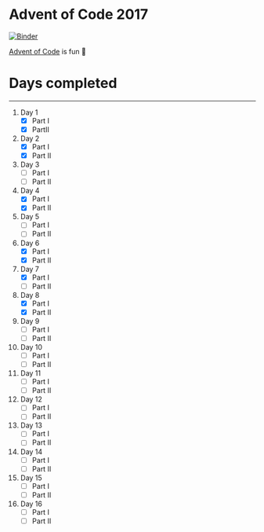 Advent of Code 2017
====

[![Binder](https://mybinder.org/badge.svg)](https://mybinder.org/v2/gh/brianspiering/advent_2017/master?filepath=https%3A%2F%2Fgithub.com%2Fbrianspiering%2Fadvent_2017%2Fblob%2Fmaster%2Fday_1.ipynb)

[Advent of Code](http://adventofcode.com/2017) is fun 🤡

# Days completed
-----

1. Day 1
    - [x] Part I  
    - [X] PartII  
1. Day 2
    - [x] Part I  
    - [X] Part II  
1. Day 3
    - [ ] Part I  
    - [ ] Part II  
1. Day 4
    - [x] Part I  
    - [X] Part II  
1. Day 5
    - [ ] Part I  
    - [ ] Part II  
1. Day 6
    - [x] Part I  
    - [X] Part II  
1. Day 7
    - [x] Part I  
    - [ ] Part II  
1. Day 8
    - [x] Part I  
    - [x] Part II  
1. Day 9
    - [ ] Part I  
    - [ ] Part II  
1. Day 10
    - [ ] Part I  
    - [ ] Part II  
1. Day 11
    - [ ] Part I  
    - [ ] Part II  
1. Day 12
    - [ ] Part I  
    - [ ] Part II  
1. Day 13
    - [ ] Part I  
    - [ ] Part II  
1. Day 14
    - [ ] Part I  
    - [ ] Part II  
1. Day 15
    - [ ] Part I  
    - [ ] Part II  
1. Day 16
    - [ ] Part I  
    - [ ] Part II  
